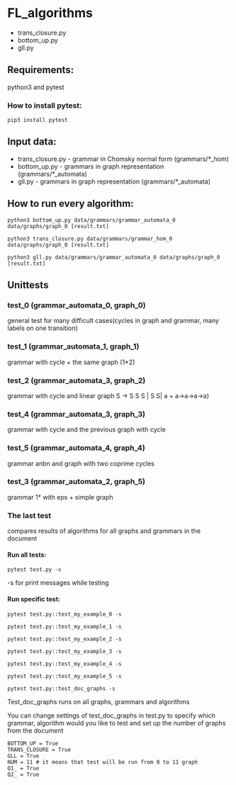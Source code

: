 # FL_algorithms
- trans_closure.py
- bottom_up.py
- gll.py
## Requirements:
python3 and pytest

### How to install pytest:
``` 
pip3 install pytest
``` 
## Input data:
- trans_closure.py - grammar in Chomsky normal form (grammars/*_hom)
- bottom_up.py - grammars in graph representation (grammars/*_automata)
- gll.py - grammars in graph representation (grammars/*_automata)
## How to run every algorithm:
``` 
python3 bottom_up.py data/grammars/grammar_automata_0 data/graphs/graph_0 [result.txt]
```

```
python3 trans_closure.py data/grammars/grammar_hom_0 data/graphs/graph_0 [result.txt]
```

```
python3 gll.py data/grammars/grammar_automata_0 data/graphs/graph_0 [result.txt]
```
## Unittests 
### test_0 (grammar_automata_0, graph_0) 
general test for many difficult cases(cycles in graph and grammar, many labels on one transition)
### test_1 (grammar_automata_1, graph_1) 
grammar with cycle + the same graph (1*2)
### test_2 (grammar_automata_3, graph_2)
grammar with cycle and linear graph
S -> S S S | S S| a + a->a->a->a)
### test_4 (grammar_automata_3, graph_3)
grammar with cycle and the previous graph with cycle
### test_5 (grammar_automata_4, graph_4)
grammar anbn and graph with two coprime cycles
### test_3 (grammar_automata_2, graph_5) 
grammar 1* with eps + simple graph
### The last test
compares results of algorithms for all graphs and grammars in the document
#### Run all tests:
```
pytest test.py -s
```
-s for print messages while testing
#### Run specific test:
```
pytest test.py::test_my_example_0 -s
```
```
pytest test.py::test_my_example_1 -s
```
```
pytest test.py::test_my_example_2 -s
```
```
pytest test.py::test_my_example_3 -s
```
```
pytest test.py::test_my_example_4 -s
```
```
pytest test.py::test_my_example_5 -s
```
```
pytest test.py::test_doc_graphs -s
```
Test_doc_graphs runs on all graphs, grammars and algorithms

You can change settings of test_doc_graphs in test.py to specify which grammar, algorithm would you like to test and set up the number of graphs from the document
```
BOTTOM_UP = True
TRANS_CLOSURE = True
GLL = True
NUM = 11 # it means that test will be run from 0 to 11 graph
Q1_ = True
Q2_ = True
```
